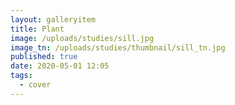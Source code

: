 ```yaml
---
layout: galleryitem
title: Plant
image: /uploads/studies/sill.jpg
image_tn: /uploads/studies/thumbnail/sill_tn.jpg
published: true
date: 2020-05-01 12:05
tags:
  - cover
---
```

